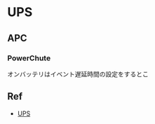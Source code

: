 # UPS
## APC
### PowerChute
オンバッテリはイベント遅延時間の設定をするとこ

## Ref
- [UPS](https://www.apc.com/jp/ja/faqs/FA339814/)
